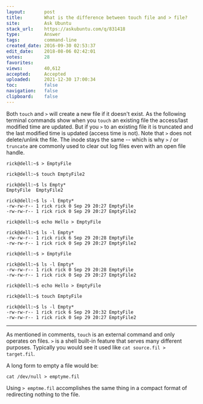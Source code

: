 ```yaml
---
layout:       post
title:        What is the difference between touch file and > file?
site:         Ask Ubuntu
stack_url:    https://askubuntu.com/q/831418
type:         Answer
tags:         command-line
created_date: 2016-09-30 02:53:37
edit_date:    2018-08-06 02:42:01
votes:        28
favorites:    
views:        40,612
accepted:     Accepted
uploaded:     2021-12-30 17:00:34
toc:          false
navigation:   false
clipboard:    false
---
```


Both `touch` and `>` will create a new file if it doesn't exist. As the following terminal commands show when you `touch` an existing file the access/last modified time are updated. But if you `>` to an existing file it is truncated and the last modified time is updated (access time is not).  Note that `>` does not delete/unlink the file.  The inode stays the same -- which is why `>` / or `truncate` are commonly used to clear out log files even with an open file handle.

``` 
rick@dell:~$ > EmptyFile

```

``` 
rick@dell:~$ touch EmptyFile2

```

``` 
rick@dell:~$ ls Empty*
EmptyFile  EmptyFile2

```

``` 
rick@dell:~$ ls -l Empty*
-rw-rw-r-- 1 rick rick 0 Sep 29 20:27 EmptyFile
-rw-rw-r-- 1 rick rick 0 Sep 29 20:27 EmptyFile2

```

``` 
rick@dell:~$ echo Hello > EmptyFile

```

``` 
rick@dell:~$ ls -l Empty*
-rw-rw-r-- 1 rick rick 6 Sep 29 20:28 EmptyFile
-rw-rw-r-- 1 rick rick 0 Sep 29 20:27 EmptyFile2

```

``` 
rick@dell:~$ > EmptyFile

```

``` 
rick@dell:~$ ls -l Empty*
-rw-rw-r-- 1 rick rick 0 Sep 29 20:28 EmptyFile
-rw-rw-r-- 1 rick rick 0 Sep 29 20:27 EmptyFile2

```

``` 
rick@dell:~$ echo Hello > EmptyFile

```

``` 
rick@dell:~$ touch EmptyFile

```

``` 
rick@dell:~$ ls -l Empty*
-rw-rw-r-- 1 rick rick 6 Sep 29 20:32 EmptyFile
-rw-rw-r-- 1 rick rick 0 Sep 29 20:27 EmptyFile2

```


----------

As mentioned in comments, `touch` is an external command and only operates on files. `>` is a shell built-in feature that serves many different purposes. Typically you would see it used like `cat source.fil > target.fil`. 

A long form to empty a file would be:

``` 
cat /dev/null > emptyme.fil

```

Using `> emptme.fil` accomplishes the same thing in a compact format of redirecting nothing to the file.
